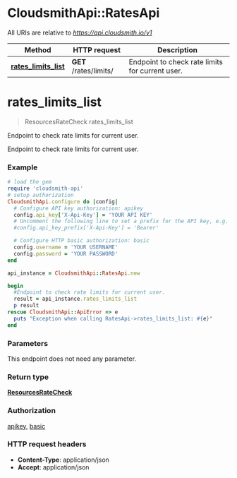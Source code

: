 # CloudsmithApi::RatesApi

All URIs are relative to *https://api.cloudsmith.io/v1*

Method | HTTP request | Description
------------- | ------------- | -------------
[**rates_limits_list**](RatesApi.md#rates_limits_list) | **GET** /rates/limits/ | Endpoint to check rate limits for current user.


# **rates_limits_list**
> ResourcesRateCheck rates_limits_list

Endpoint to check rate limits for current user.

Endpoint to check rate limits for current user.

### Example
```ruby
# load the gem
require 'cloudsmith-api'
# setup authorization
CloudsmithApi.configure do |config|
  # Configure API key authorization: apikey
  config.api_key['X-Api-Key'] = 'YOUR API KEY'
  # Uncomment the following line to set a prefix for the API key, e.g. 'Bearer' (defaults to nil)
  #config.api_key_prefix['X-Api-Key'] = 'Bearer'

  # Configure HTTP basic authorization: basic
  config.username = 'YOUR USERNAME'
  config.password = 'YOUR PASSWORD'
end

api_instance = CloudsmithApi::RatesApi.new

begin
  #Endpoint to check rate limits for current user.
  result = api_instance.rates_limits_list
  p result
rescue CloudsmithApi::ApiError => e
  puts "Exception when calling RatesApi->rates_limits_list: #{e}"
end
```

### Parameters
This endpoint does not need any parameter.

### Return type

[**ResourcesRateCheck**](ResourcesRateCheck.md)

### Authorization

[apikey](../README.md#apikey), [basic](../README.md#basic)

### HTTP request headers

 - **Content-Type**: application/json
 - **Accept**: application/json



